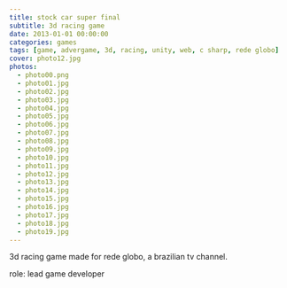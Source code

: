 ```yaml
---
title: stock car super final
subtitle: 3d racing game
date: 2013-01-01 00:00:00
categories: games
tags: [game, advergame, 3d, racing, unity, web, c sharp, rede globo]
cover: photo12.jpg
photos:
  - photo00.png
  - photo01.jpg
  - photo02.jpg
  - photo03.jpg
  - photo04.jpg
  - photo05.jpg
  - photo06.jpg
  - photo07.jpg
  - photo08.jpg
  - photo09.jpg
  - photo10.jpg
  - photo11.jpg
  - photo12.jpg
  - photo13.jpg
  - photo14.jpg
  - photo15.jpg
  - photo16.jpg
  - photo17.jpg
  - photo18.jpg
  - photo19.jpg
---
```

3d racing game made for rede globo, a brazilian tv channel.

role: lead game developer
